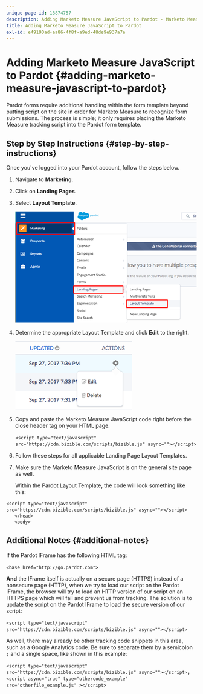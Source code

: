 ```yaml
---
unique-page-id: 18874757
description: Adding Marketo Measure JavaScript to Pardot - Marketo Measure - Product Documentation
title: Adding Marketo Measure JavaScript to Pardot
exl-id: e49190ad-aa86-4f8f-a9ed-48de9e937a7e
---
```

# Adding Marketo Measure JavaScript to Pardot {#adding-marketo-measure-javascript-to-pardot}

Pardot forms require additional handling within the form template beyond putting script on the site in order for Marketo Measure to recognize form submissions. The process is simple; it only requires placing the Marketo Measure tracking script into the Pardot form template.

## Step by Step Instructions {#step-by-step-instructions}

Once you've logged into your Pardot account, follow the steps below.

1. Navigate to **Marketing**.

1. Click on **Landing Pages**.

1. Select **Layout Template**.

   ![](assets/1-3.png)

1. Determine the appropriate Layout Template and click **Edit** to the right.

   ![](assets/2-1.png)

1. Copy and paste the Marketo Measure JavaScript code right before the close header tag on your HTML page.

   `<script type="text/javascript" src="https://cdn.bizible.com/scripts/bizible.js" async=""></script>`

1. Follow these steps for all applicable Landing Page Layout Templates.

1. Make sure the Marketo Measure JavaScript is on the general site page as well.

   Within the Pardot Layout Template, the code will look something like this:

```text
<script type="text/javascript" src="https://cdn.bizible.com/scripts/bizible.js" async=""></script>
   </head>
   <body>
```

## Additional Notes {#additional-notes}

If the Pardot IFrame has the following HTML tag:

`<base href="http://go.pardot.com">`

**And** the IFrame itself is actually on a secure page (HTTPS) instead of a nonsecure page (HTTP), when we try to load our script on the Pardot IFrame, the browser will try to load an HTTP version of our script on an HTTPS page which will fail and prevent us from tracking. The solution is to update the script on the Pardot IFrame to load the secure version of our script:

`<script type="text/javascript" src="https://cdn.bizible.com/scripts/bizible.js" async=""></script>`

As well, there may already be other tracking code snippets in this area, such as a Google Analytics code. Be sure to separate them by a semicolon `;` and a single space, like shown in this example:

`<script type="text/javascript" src="https://cdn.bizible.com/scripts/bizible.js" async=""></script>; <script async="true" type="othercode_example" src="otherfile_example.js" ></script>`
